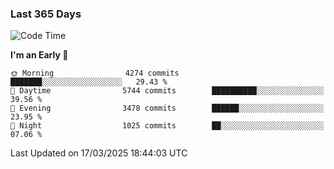 ### Last 365 Days
<!--START_SECTION:waka-->
![Code Time](http://img.shields.io/badge/Code%20Time-865%20hrs%2032%20mins-blue)

**I'm an Early 🐤** 

```text
🌞 Morning                4274 commits        ███████░░░░░░░░░░░░░░░░░░   29.43 % 
🌆 Daytime                5744 commits        ██████████░░░░░░░░░░░░░░░   39.56 % 
🌃 Evening                3478 commits        ██████░░░░░░░░░░░░░░░░░░░   23.95 % 
🌙 Night                  1025 commits        ██░░░░░░░░░░░░░░░░░░░░░░░   07.06 % 
```



 Last Updated on 17/03/2025 18:44:03 UTC
<!--END_SECTION:waka-->

<!--
**BrianCurliss/BrianCurliss** is a ✨ _special_ ✨ repository because its `README.md` (this file) appears on your GitHub profile.

Here are some ideas to get you started:

- 🔭 I’m currently working on ...
- 🌱 I’m currently learning ...
- 👯 I’m looking to collaborate on ...
- 🤔 I’m looking for help with ...
- 💬 Ask me about ...
- 📫 How to reach me: ...
- 😄 Pronouns: ...
- ⚡ Fun fact: ...
-->
